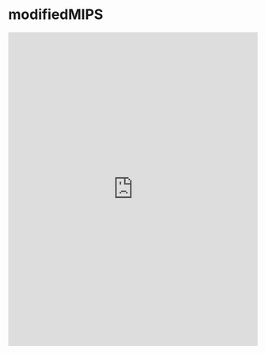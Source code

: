 # modifiedMIPS

<iframe frameborder="0" style="width:100%;height:634px;" src="https://viewer.diagrams.net/?highlight=0000ff&edit=_blank&layers=1&nav=1&title=blockDiagram.drawio#Uhttps%3A%2F%2Fraw.githubusercontent.com%2FDoodAbooD%2FmodifiedMIPS%2Fmain%2FblockDiagram.drawio"></iframe>

